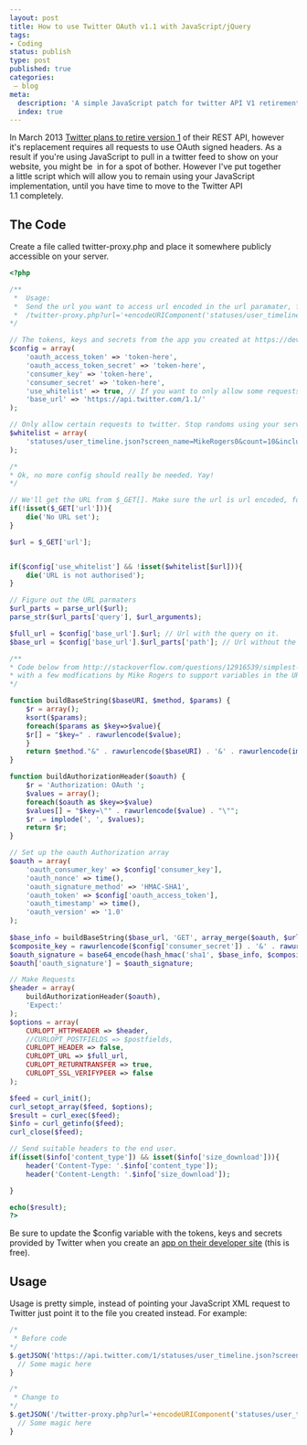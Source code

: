 ```yaml
---
layout: post
title: How to use Twitter OAuth v1.1 with JavaScript/jQuery
tags:
- Coding
status: publish
type: post
published: true
categories:
 – blog
meta:
  description: 'A simple JavaScript patch for twitter API V1 retirement issue.'
  index: true
---
```

In March 2013 [Twitter plans to retire version 1](https://dev.twitter.com/blog/planning-for-api-v1-retirement) of their REST API, however it's replacement requires all requests to use OAuth signed headers. As a result if you're using JavaScript to pull in a twitter feed to show on your website, you might be  in for a spot of bother. However I've put together a little script which will allow you to remain using your JavaScript implementation, until you have time to move to the Twitter API 1.1 completely.

## The Code

Create a file called twitter-proxy.php and place it somewhere publicly accessible on your server.

```php
<?php

/**
 *  Usage:
 *  Send the url you want to access url encoded in the url paramater, for example (This is with JS): 
 *  /twitter-proxy.php?url='+encodeURIComponent('statuses/user_timeline.json?screen_name=MikeRogers0&count=2')
*/

// The tokens, keys and secrets from the app you created at https://dev.twitter.com/apps
$config = array(
	'oauth_access_token' => 'token-here',
	'oauth_access_token_secret' => 'token-here',
	'consumer_key' => 'token-here',
	'consumer_secret' => 'token-here',
	'use_whitelist' => true, // If you want to only allow some requests to use this script.
	'base_url' => 'https://api.twitter.com/1.1/'
);

// Only allow certain requests to twitter. Stop randoms using your server as a proxy.
$whitelist = array(
	'statuses/user_timeline.json?screen_name=MikeRogers0&count=10&include_rts=false&exclude_replies=true'=>true
);

/*
* Ok, no more config should really be needed. Yay!
*/

// We'll get the URL from $_GET[]. Make sure the url is url encoded, for example encodeURIComponent('statuses/user_timeline.json?screen_name=MikeRogers0&count=10&include_rts=false&exclude_replies=true')
if(!isset($_GET['url'])){
	die('No URL set');
}

$url = $_GET['url'];


if($config['use_whitelist'] && !isset($whitelist[$url])){
	die('URL is not authorised');
}

// Figure out the URL parmaters
$url_parts = parse_url($url);
parse_str($url_parts['query'], $url_arguments);

$full_url = $config['base_url'].$url; // Url with the query on it.
$base_url = $config['base_url'].$url_parts['path']; // Url without the query.

/**
* Code below from http://stackoverflow.com/questions/12916539/simplest-php-example-retrieving-user-timeline-with-twitter-api-version-1-1 by Rivers 
* with a few modfications by Mike Rogers to support variables in the URL nicely
*/

function buildBaseString($baseURI, $method, $params) {
	$r = array();
	ksort($params);
	foreach($params as $key=>$value){
	$r[] = "$key=" . rawurlencode($value);
	}
	return $method."&" . rawurlencode($baseURI) . '&' . rawurlencode(implode('&', $r));
}

function buildAuthorizationHeader($oauth) {
	$r = 'Authorization: OAuth ';
	$values = array();
	foreach($oauth as $key=>$value)
	$values[] = "$key=\"" . rawurlencode($value) . "\"";
	$r .= implode(', ', $values);
	return $r;
}

// Set up the oauth Authorization array
$oauth = array(
	'oauth_consumer_key' => $config['consumer_key'],
	'oauth_nonce' => time(),
	'oauth_signature_method' => 'HMAC-SHA1',
	'oauth_token' => $config['oauth_access_token'],
	'oauth_timestamp' => time(),
	'oauth_version' => '1.0'
);
	
$base_info = buildBaseString($base_url, 'GET', array_merge($oauth, $url_arguments));
$composite_key = rawurlencode($config['consumer_secret']) . '&' . rawurlencode($config['oauth_access_token_secret']);
$oauth_signature = base64_encode(hash_hmac('sha1', $base_info, $composite_key, true));
$oauth['oauth_signature'] = $oauth_signature;

// Make Requests
$header = array(
	buildAuthorizationHeader($oauth), 
	'Expect:'
);
$options = array(
	CURLOPT_HTTPHEADER => $header,
	//CURLOPT_POSTFIELDS => $postfields,
	CURLOPT_HEADER => false,
	CURLOPT_URL => $full_url,
	CURLOPT_RETURNTRANSFER => true,
	CURLOPT_SSL_VERIFYPEER => false
);

$feed = curl_init();
curl_setopt_array($feed, $options);
$result = curl_exec($feed);
$info = curl_getinfo($feed);
curl_close($feed);

// Send suitable headers to the end user.
if(isset($info['content_type']) && isset($info['size_download'])){
	header('Content-Type: '.$info['content_type']);
	header('Content-Length: '.$info['size_download']);

}

echo($result);
?>
```

Be sure to update the $config variable with the tokens, keys and secrets provided by Twitter when you create an [app on their developer site](https://dev.twitter.com/apps) (this is free).

## Usage

Usage is pretty simple, instead of pointing your JavaScript XML request to Twitter just point it to the file you created instead. For example:

```javascript
/*
 * Before code
*/
$.getJSON('https://api.twitter.com/1/statuses/user_timeline.json?screen_name=MikeRogers0&count=2', function(d){
  // Some magic here
}

/*
 * Change to 
*/
$.getJSON('/twitter-proxy.php?url='+encodeURIComponent('statuses/user_timeline.json?screen_name=MikeRogers0&count=2'), function(d){
  // Some magic here
}
```
